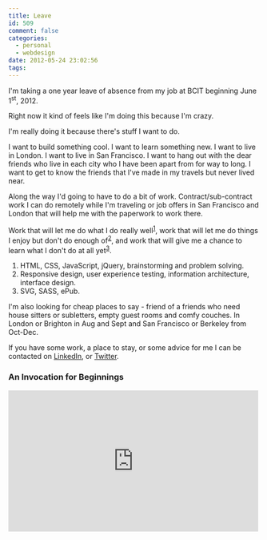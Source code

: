 ```yaml
---
title: Leave
id: 509
comment: false
categories:
  - personal
  - webdesign
date: 2012-05-24 23:02:56
tags:
---
```


I'm taking a one year leave of absence from my job at BCIT beginning June 1<sup>st</sup>, 2012.

Right now it kind of feels like I'm doing this because I'm crazy.

I'm really doing it because there's stuff I want to do.

I want to build something cool. I want to learn something new. I want to live in London. I want to live in San Francisco. I want to hang out with the dear friends who live in each city who I have been apart from for way to long. I want to get to know the friends that I've made in my travels but never lived near.

Along the way I'd going to have to do a bit of work. Contract/sub-contract work I can do remotely while I'm traveling or job offers in San Francisco and London that will help me with the paperwork to work there.

Work that will let me do what I do really well<sup>[1](#one)</sup>, work that will let me do things I enjoy but don't do enough of<sup>[2](#two)</sup>, and work that will give me a chance to learn what I don't do at all yet<sup>[3](#three)</sup>.

1. HTML, CSS, JavaScript, jQuery, brainstorming and problem solving.
1. Responsive design, user experience testing, information architecture, interface design.
1. SVG, SASS, ePub.

I'm also looking for cheap places to say - friend of a friends who need house sitters or subletters, empty guest rooms and comfy couches. In London or Brighton in Aug and Sept and San Francisco or Berkeley from Oct-Dec.

If you have some work, a place to stay, or some advice for me I can be contacted on [LinkedIn](http://www.linkedin.com/in/stephaniehobsonca), or [Twitter](http://twitter.com/stephaniehobson).

### An Invocation for Beginnings

<iframe width="500" height="282" src="http://www.youtube.com/embed/RYlCVwxoL_g" frameborder="0" allowfullscreen></iframe>